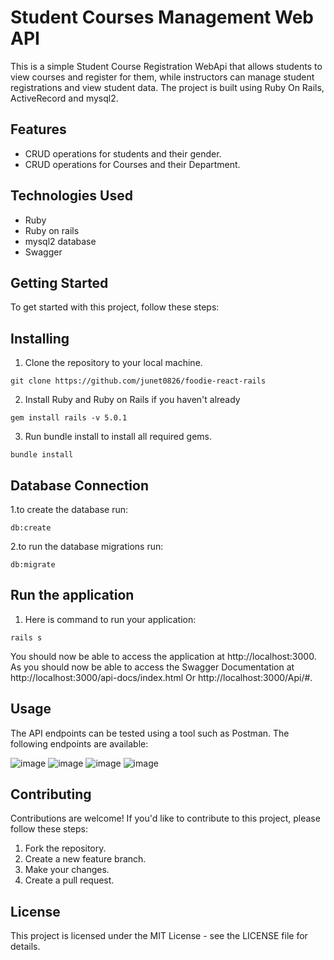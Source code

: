 # Student Courses Management Web API
This is a simple Student Course Registration WebApi that allows students to view courses and register for them, while instructors can manage student registrations
and view student data. The project is built using Ruby On Rails, ActiveRecord and mysql2.

## Features
- CRUD operations for students and their gender.
- CRUD operations for Courses and their Department.

## Technologies Used
- Ruby
- Ruby on rails
- mysql2 database
- Swagger

## Getting Started
To get started with this project, follow these steps:

## Installing
1. Clone the repository to your local machine.
```
git clone https://github.com/junet0826/foodie-react-rails
```
2. Install Ruby and Ruby on Rails if you haven't already
```
gem install rails -v 5.0.1
```
3. Run bundle install to install all required gems.
```
bundle install
```


## Database Connection
1.to create the database run:
```
db:create
```
2.to run the database migrations run:
```
db:migrate
```


## Run the application
1. Here is command to run your application:
```
rails s
```
You should now be able to access the application at http://localhost:3000.
As you should now be able to access the Swagger Documentation at http://localhost:3000/api-docs/index.html Or http://localhost:3000/Api/#.

## Usage
The API endpoints can be tested using a tool such as Postman. The following endpoints are available:

![image](https://user-images.githubusercontent.com/64795421/234276790-65d1ae1c-25ec-4ffe-a44e-402466f371ff.png)
![image](https://user-images.githubusercontent.com/64795421/234276880-568fb89d-1ae1-421a-84d0-20f1452d97db.png)
![image](https://user-images.githubusercontent.com/64795421/234276931-bfa99ebe-4129-40d9-893d-9c0898ecd53f.png)
![image](https://user-images.githubusercontent.com/64795421/234277008-07f115c2-e2de-4fc1-906f-00f175342d3e.png)

## Contributing
Contributions are welcome! If you'd like to contribute to this project, please follow these steps:

1. Fork the repository.
2. Create a new feature branch.
3. Make your changes.
4. Create a pull request.

## License
This project is licensed under the MIT License - see the LICENSE file for details.
